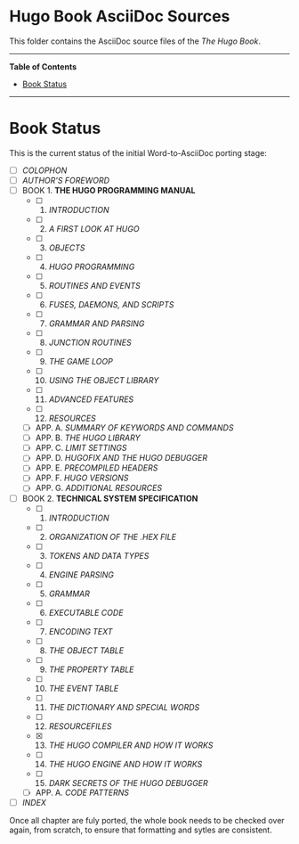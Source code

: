 # Hugo Book AsciiDoc Sources

This folder contains the AsciiDoc source files of the _The Hugo Book_.


-----

**Table of Contents**

<!-- MarkdownTOC autolink="true" bracket="round" autoanchor="false" lowercase="only_ascii" uri_encoding="true" levels="1,2,3" -->

- [Book Status](#book-status)

<!-- /MarkdownTOC -->

-----

# Book Status

This is the current status of the initial Word-to-AsciiDoc porting stage:

- [ ] _COLOPHON_
- [ ] _AUTHOR'S FOREWORD_
- [ ] BOOK 1. **THE HUGO PROGRAMMING MANUAL**
    + [ ] 1. _INTRODUCTION_
    + [ ] 2. _A FIRST LOOK AT HUGO_
    + [ ] 3. _OBJECTS_
    + [ ] 4. _HUGO PROGRAMMING_
    + [ ] 5. _ROUTINES AND EVENTS_
    + [ ] 6. _FUSES, DAEMONS, AND SCRIPTS_
    + [ ] 7. _GRAMMAR AND PARSING_
    + [ ] 8. _JUNCTION ROUTINES_
    + [ ] 9. _THE GAME LOOP_
    + [ ] 10. _USING THE OBJECT LIBRARY_
    + [ ] 11. _ADVANCED FEATURES_
    + [ ] 12. _RESOURCES_
    + [ ] APP. A. _SUMMARY OF KEYWORDS AND COMMANDS_
    + [ ] APP. B. _THE HUGO LIBRARY_
    + [ ] APP. C. _LIMIT SETTINGS_
    + [ ] APP. D. _HUGOFIX AND THE HUGO DEBUGGER_
    + [ ] APP. E. _PRECOMPILED HEADERS_
    + [ ] APP. F. _HUGO VERSIONS_
    + [ ] APP. G. _ADDITIONAL RESOURCES_
- [ ] BOOK 2. **TECHNICAL SYSTEM SPECIFICATION**
    + [ ] 1. _INTRODUCTION_
    + [ ] 2. _ORGANIZATION OF THE .HEX FILE_
    + [ ] 3. _TOKENS AND DATA TYPES_
    + [ ] 4. _ENGINE PARSING_
    + [ ] 5. _GRAMMAR_
    + [ ] 6. _EXECUTABLE CODE_
    + [ ] 7. _ENCODING TEXT_
    + [ ] 8. _THE OBJECT TABLE_
    + [ ] 9. _THE PROPERTY TABLE_
    + [ ] 10. _THE EVENT TABLE_
    + [ ] 11. _THE DICTIONARY AND SPECIAL WORDS_
    + [ ] 12. _RESOURCEFILES_
    + [x] 13. _THE HUGO COMPILER AND HOW IT WORKS_
    + [ ] 14. _THE HUGO ENGINE AND HOW IT WORKS_
    + [ ] 15. _DARK SECRETS OF THE HUGO DEBUGGER_
    + [ ] APP. A. _CODE PATTERNS_
- [ ] _INDEX_

Once all chapter are fuly ported, the whole book needs to be checked over again, from scratch, to ensure that formatting and sytles are consistent.

<!-----------------------------------------------------------------------------
                               REFERENCE LINKS
------------------------------------------------------------------------------>



<!-- EOF -->
